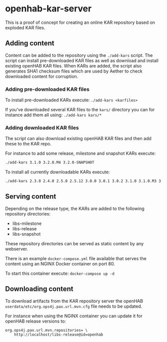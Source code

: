 # openhab-kar-server

This is a proof of concept for creating an online KAR repository based on exploded KAR files.

## Adding content

Content can be added to the repository using the `./add-kars` script.
The script can install pre-downloaded KAR files as well as download and install existing openHAB KAR files.
When KARs are added, the script also generates SHA1 checksum files which are used by Aether to check downloaded content for corruption.

### Adding pre-downloaded KAR files

To install pre-downloaded KARs execute: `./add-kars <karfiles>`

If you've downloaded several KAR files to the `kars/` directory you can for instance add them all using: `./add-kars kars/*`

### Adding downloaded KAR files

The script can also download existing openHAB KAR files and then add these to the KAR repo.

For instance to add some release, milestone and snapshot KARs execute:

```bash
./add-kars 3.1.0 3.2.0.M4 3.2.0-SNAPSHOT
```

To install all currently downloadable KARs execute:

```bash
./add-kars 2.3.0 2.4.0 2.5.0 2.5.12 3.0.0 3.0.1 3.0.2 3.1.0 3.1.0.M3 3.1.0.M4 3.1.0.M5 3.1.0.RC1 3.2.0.M1 3.2.0.M2 3.2.0.M3 3.2.0.M4 3.2.0-SNAPSHOT
```

## Serving content

Depending on the release type, the KARs are added to the following repository directories:

* libs-milestone
* libs-release
* libs-snapshot

These repository directories can be served as static content by any webserver.

There is an example `docker-compose.yml` file available that serves the content using an NGINX Docker container on port 80.

To start this container execute: `docker-compose up -d`

## Downloading content

To download artifacts from the KAR repository server the openHAB `userdata/etc/org.ops4j.pax.url.mvn.cfg` file needs to be updated.

For instance when using the NGINX container you can update it for openHAB release versions to:

```
org.ops4j.pax.url.mvn.repositories= \
	http://localhost/libs-release@id=openhab
```
